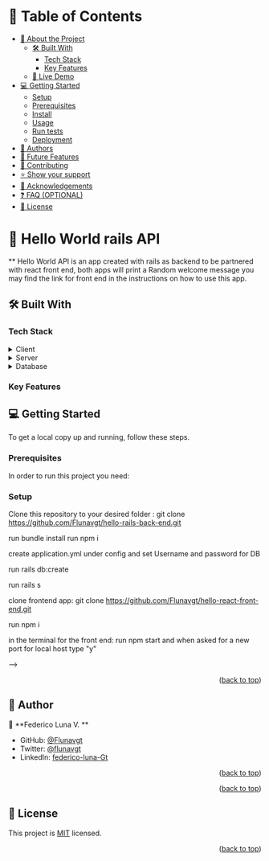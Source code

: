 <a name="readme-top"></a>



# 📗 Table of Contents

- [📖 About the Project](#about-project)
  - [🛠 Built With](#built-with)
    - [Tech Stack](#tech-stack)
    - [Key Features](#key-features)
  - [🚀 Live Demo](#live-demo)
- [💻 Getting Started](#getting-started)
  - [Setup](#setup)
  - [Prerequisites](#prerequisites)
  - [Install](#install)
  - [Usage](#usage)
  - [Run tests](#run-tests)
  - [Deployment](#triangular_flag_on_post-deployment)
- [👥 Authors](#authors)
- [🔭 Future Features](#future-features)
- [🤝 Contributing](#contributing)
- [⭐️ Show your support](#support)
- [🙏 Acknowledgements](#acknowledgements)
- [❓ FAQ (OPTIONAL)](#faq)
- [📝 License](#license)

<!-- PROJECT DESCRIPTION -->

# 📖 Hello World rails API <a name="about-project"></a>



** Hello World API is an app created with rails as backend to be partnered with react front end, both apps will print a Random welcome message you may find the link for front end in the instructions on how to use this app.

## 🛠 Built With <a name="built-with"></a>

### Tech Stack <a name="tech-stack"></a>



<details>
  <summary>Client</summary>
  <ul>
    <li><a href="https://reactjs.org/">React.js</a></li>
  </ul>
</details>

<details>
  <summary>Server</summary>
  <ul>
    <li><a href="https://expressjs.com/">Express.js</a></li>
  </ul>
</details>

<details>
<summary>Database</summary>
  <ul>
    <li><a href="https://www.postgresql.org/">PostgreSQL</a></li>
  </ul>
</details>

<!-- Features -->

### Key Features <a name="key-features"></a>


<!-- LIVE DEMO -->


<!-- GETTING STARTED -->

## 💻 Getting Started <a name="getting-started"></a>



To get a local copy up and running, follow these steps.

### Prerequisites

In order to run this project you need:

<!--
Example command:

```sh
 gem install rails
```
 -->

### Setup

Clone this repository to your desired folder :
git clone  https://github.com/Flunavgt/hello-rails-back-end.git

run bundle install
run npm i

create application.yml under config and set Username and password for DB

run rails db:create

run rails s

clone frontend app:
git clone https://github.com/Flunavgt/hello-react-front-end.git


run npm i


in the terminal for the front end:
run npm start and when asked for a new port for local host type "y"



 -->

<p align="right">(<a href="#readme-top">back to top</a>)</p>

<!-- AUTHORS -->

## 👥 Author <a name="authors"></a>


👤 **Federico Luna V. **

- GitHub: [@Flunavgt](https://github.com/Flunavgt)
- Twitter: [@flunavgt](https://twitter.com/flunavgt)
- LinkedIn: [federico-luna-Gt](https://linkedin.com/in/federico-luna-Gt)

<p align="right">(<a href="#readme-top">back to top</a>)</p>

<!-- FUTURE FEATURES -->



<p align="right">(<a href="#readme-top">back to top</a>)</p>

<!-- LICENSE -->

## 📝 License <a name="license"></a>

This project is [MIT](./MIT.md) licensed.



<p align="right">(<a href="#readme-top">back to top</a>)</p>
